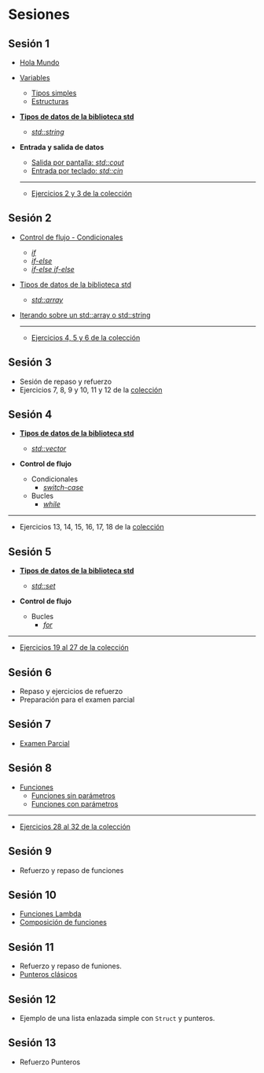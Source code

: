 # Sesiones

## Sesión 1

  * [Hola Mundo](./temario/holamundo/README.md)
  * [Variables](./temario/variables/README.md)
    * [Tipos simples](./temario/variables/tipossimples.md)
    * [Estructuras](./temario/variables/estructuras.md)

  * **[Tipos de datos de la biblioteca std](./temario/datosstd/README.md)**
      * [_std::string_](./temario/datosstd/string.md) 

  * **Entrada y salida de datos**
    * [Salida por pantalla: _std::cout_](./temario/inout/cincout.md)
    * [Entrada por teclado: _std::cin_](./temario/inout/cincout.md)
    
    --------------------------------------------------------

    * [Ejercicios 2 y 3 de la colección](./EJERCICIOS.md)

## Sesión 2
  * [Control de flujo - Condicionales](./temario/flujo/README.md)
    * [_if_](./temario/flujo/ifelse.md)
    * [_if-else_](./temario/flujo/ifelse.md)
    * [_if-else if-else_](./temario/flujo/ifelse.md)
  * [Tipos de datos de la biblioteca std](./temario/datosstd/README.md)
    * [_std::array_](./temario/datosstd/array.md)
  * [Iterando sobre un std::array o std::string](./temario/flujo/forelem.md)

    --------------------------------------------------------

    * [Ejercicios 4, 5 y 6 de la colección](./EJERCICIOS.md)

## Sesión 3
  * Sesión de repaso y refuerzo
  * Ejercicios 7, 8, 9 y 10, 11 y 12 de la [colección](./EJERCICIOS.md)


## Sesión 4

  * **[Tipos de datos de la biblioteca std](./temario/datosstd/README.md)**
      * [_std::vector_](./temario/datosstd/vector.md)

  * **Control de flujo**
    * Condicionales
      * [_switch-case_](./temario/flujo/switch.md)
    * Bucles
      * [_while_](./temario/flujo/while.md)

--------------------------------------------------------

  * Ejercicios 13, 14, 15, 16, 17, 18 de la [colección](./EJERCICIOS.md)

## Sesión 5

  * **[Tipos de datos de la biblioteca std](./temario/datosstd/README.md)**
      * [_std::set_](./temario/datosstd/set.md)

  * **Control de flujo**
    * Bucles
      * [_for_](./temario/flujo/for.md)

--------------------------------------------------------

  * [Ejercicios 19 al 27 de la colección](./EJERCICIOS.md)

## Sesión 6

  * Repaso y ejercicios de refuerzo
  * Preparación para el examen parcial

## Sesión 7

  * [Examen Parcial](examenes/1920/parcial/ExamenParcial_31_10_2019.pdf)

## Sesión 8
  * [Funciones](temario/funciones/README.md)
    * [Funciones sin parámetros](temario/funciones/sinparams.md)
    * [Funciones con parámetros](temario/funciones/conparams.md)

  --------------------------------------------------------

  * [Ejercicios 28 al 32 de la colección](./EJERCICIOS.md)

## Sesión 9
  * Refuerzo y repaso de funciones

## Sesión 10
  * [Funciones Lambda](./temario/funciones/lambda.md)
  * [Composición de funciones](./temario/funciones/lambda.md)

## Sesión 11
  * Refuerzo y repaso de funiones.
  * [Punteros clásicos](./temario/variables/punteros.md)

## Sesión 12
  * Ejemplo de una lista enlazada simple con `Struct` y punteros.

## Sesión 13
* Refuerzo Punteros
